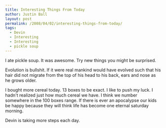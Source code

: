 ```yaml
---
title: Interesting Things From Today
author: Justin Ball
layout: post
permalink: /2008/04/02/interesting-things-from-today/
tags:
  - Devin
  - Interesting
  - Interesting
  - pickle soup
---
```


I ate pickle soup. It was awesome. Try new things you might be surprised.

Evolution is bullshit. If it were real mankind would have evolved such that his hair did not migrate from the top of his head to his back, ears and nose as he grows older.

I bought more cereal today. 13 boxes to be exact. I like to push my luck. I hadn't realized just how much cereal we have. I think we number somewhere in the 100 boxes range. If there is ever an apocalypse our kids be happy because they will think life has become one eternal saturday morning.

Devin is taking more steps each day.